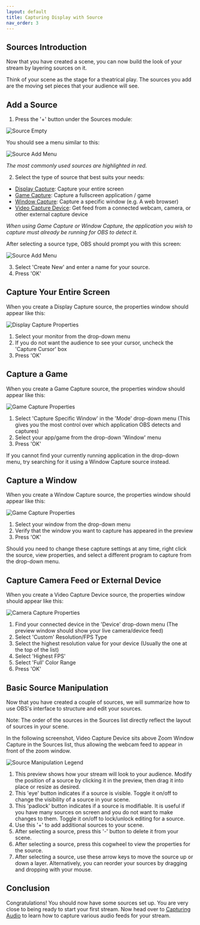 ```yaml
---
layout: default
title: Capturing Display with Source
nav_order: 3
---
```


## Sources Introduction

Now that you have created a scene, you can now build the look of your stream by layering sources on it.

Think of your scene as the stage for a theatrical play. The sources you add are the moving set pieces that your audience will see.

## Add a Source

1. Press the '+' button under the Sources module: 

![Source Empty](https://pazcharles02.github.io/OBS-and-Twitch-Livestreaming/assets/images/Source_Empty.png?raw=true)

You should see a menu similar to this:

![Source Add Menu](https://pazcharles02.github.io/OBS-and-Twitch-Livestreaming/assets/images/Source_add_menu.png?raw=true)

*The most commonly used sources are highlighted in red.*

2. Select the type of source that best suits your needs:
- [Display Capture](#capture-your-entire-screen): Capture your entire screen
- [Game Capture](#capture-a-game): Capture a fullscreen application / game
- [Window Capture](#capture-a-window): Capture a specific window (e.g. A web browser)
- [Video Capture Device](#capture-camera-feed-or-external-device): Get feed from a connected webcam, camera, or other external capture device

*When using Game Capture or Window Capture, the application you wish to capture must already be running for OBS to detect it.*

After selecting a source type, OBS should prompt you with this screen:

![Source Add Menu](https://pazcharles02.github.io/OBS-and-Twitch-Livestreaming/assets/images/Source_create.png?raw=true)

3. Select 'Create New' and enter a name for your source.
4. Press 'OK'

## Capture Your Entire Screen

When you create a Display Capture source, the properties window should appear like this:

![Display Capture Properties](https://pazcharles02.github.io/OBS-and-Twitch-Livestreaming/assets/images/Source_Display_Properties.png?raw=true)
1. Select your monitor from the drop-down menu
2. If you do not want the audience to see your cursor, uncheck the 'Capture Cursor' box
3. Press 'OK'

## Capture a Game

When you create a Game Capture source, the properties window should appear like this:

![Game Capture Properties](https://pazcharles02.github.io/OBS-and-Twitch-Livestreaming/assets/images/GameCaptureProperties.png?raw=true)

1. Select 'Capture Specific Window' in the 'Mode' drop-down menu (This gives you the most control over which application OBS detects and captures)
2. Select your app/game from the drop-down 'Window' menu
3. Press 'OK'

If you cannot find your currently running application in the drop-down menu, try searching for it using a Window Capture source instead.

## Capture a Window

When you create a Window Capture source, the properties window should appear like this:

![Game Capture Properties](https://pazcharles02.github.io/OBS-and-Twitch-Livestreaming/assets/images/Source_Window_Cap_Properties.png?raw=true)

1. Select your window from the drop-down menu 
2. Verify that the window you want to capture has appeared in the preview
3. Press 'OK'


Should you need to change these capture settings at any time, right click the source, view properties, and select a different program to capture from the drop-down menu.

## Capture Camera Feed or External Device

When you create a Video Capture Device source, the properties window should appear like this:

![Camera Capture Properties](https://pazcharles02.github.io/OBS-and-Twitch-Livestreaming/assets/images/Source_cam_properties.png?raw=true)

1. Find your connected device in the 'Device' drop-down menu (The preview window should show your live camera/device feed)
2. Select 'Custom' Resolution/FPS Type
3. Select the highest resolution value for your device (Usually the one at the top of the list)
4. Select 'Highest FPS'
5. Select 'Full' Color Range
6. Press 'OK'

## Basic Source Manipulation

Now that you have created a couple of sources, we will summarize how to use OBS's interface to structure and edit your sources.

Note: The order of the sources in the Sources list directly reflect the layout of sources in your scene.

In the following screenshot, Video Capture Device sits above Zoom Window Capture in the Sources list, thus allowing the webcam feed to appear in front of the zoom window. 

![Source Manipulation Legend](https://pazcharles02.github.io/OBS-and-Twitch-Livestreaming/assets/images/Source_manu_legend.png?raw=true)

1. This preview shows how your stream will look to your audience. Modify the position of a source by clicking it in the preview, then drag it into place or resize as desired.
2. This 'eye' button indicates if a source is visible. Toggle it on/off to change the visibility of a source in your scene.
3. This 'padlock' button indicates if a source is modifiable. It is useful if you have many sources on screen and you do not want to make changes to them. Toggle it on/off to lock/unlock editing for a source.
4. Use this '+' to add additional sources to your scene.
5. After selecting a source, press this '-' button to delete it from your scene.
6. After selecting a source, press this cogwheel to view the properties for the source.
7. After selecting a source, use these arrow keys to move the source up or down a layer. Alternatively, you can reorder your sources by dragging and dropping with your mouse.

## Conclusion

Congratulations! You should now have some sources set up. 
You are very close to being ready to start your first stream. 
Now head over to [Capturing Audio](https://pazcharles02.github.io/OBS-and-Twitch-Livestreaming/docs/capturing-audio/) to learn how to capture various audio feeds for your stream.
